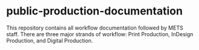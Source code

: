 # public-production-documentation
This repository contains all workflow documentation followed by METS staff. There are three major strands of workflow: Print Production, InDesign Production, and Digital Production.  
